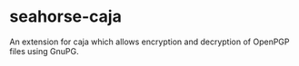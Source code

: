 # seahorse-caja
An extension for caja which allows encryption and decryption of OpenPGP files using GnuPG.
